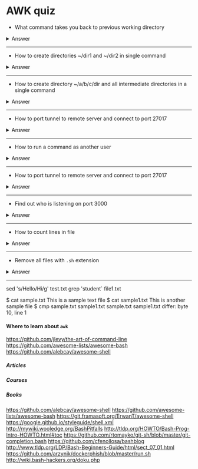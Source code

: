 # AWK quiz


- What command takes you back to previous working directory


<details>
  <summary>Answer</summary>

    cd -

</details>

<hr>

- How to create directories ~/dir1 and ~/dir2 in single command


<details>
  <summary>Answer</summary>

    mkdir ~/{folder1,folder2}

</details>

<hr>



- How to create directory ~/a/b/c/dir and all intermediate directories in a single command


<details>
  <summary>Answer</summary>

    mkdir -p ~/a/b/c/dir

</details>

<hr>



- How to port tunnel to remote server and connect to port 27017


<details>
  <summary>Answer</summary>

    ssh -L 27017:localhost:27017 username@yourmongodb.host

</details>

<hr>


- How to run a command as another user


<details>
  <summary>Answer</summary>



</details>

<hr>



- How to port tunnel to remote server and connect to port 27017


<details>
  <summary>Answer</summary>

    ssh -L 27017:localhost:27017 username@yourmongodb.host

</details>

<hr>


- Find out who is listening on port 3000


<details>
  <summary>Answer</summary>

    lsof -i :3000

</details>

<hr>



- How to count lines in file


<details>
  <summary>Answer</summary>

    # Count lines
    wc -l , characters (-m), words (-w) and bytes (-c).

</details>

<hr>


- Remove all files with `.sh` extension



<details>
  <summary>Answer</summary>

    find . -name "*.sh"| xargs rm -rf

  Alternative

    find . -name "*.sh" -exec rm -rf '{}' \

</details>

<hr>


sed 's/Hello/Hi/g' test.txt
grep 'student` file1.txt


$ cat sample.txt
This is a sample text file
$ cat sample1.txt
This is another sample file
$ cmp sample.txt sample1.txt
sample.txt sample1.txt differ: byte 10, line 1

#### Where to learn about `awk`

https://github.com/jlevy/the-art-of-command-line
https://github.com/awesome-lists/awesome-bash
https://github.com/alebcay/awesome-shell

##### Articles


##### Courses

##### Books



https://github.com/alebcay/awesome-shell
https://github.com/awesome-lists/awesome-bash
https://git.framasoft.org/ErwanT/awesome-shell
https://google.github.io/styleguide/shell.xml
http://mywiki.wooledge.org/BashPitfalls
http://tldp.org/HOWTO/Bash-Prog-Intro-HOWTO.html#toc
https://github.com/rtomayko/git-sh/blob/master/git-completion.bash
https://github.com/cfenollosa/bashblog
http://www.tldp.org/LDP/Bash-Beginners-Guide/html/sect_07_01.html
https://github.com/arzynik/dockerphish/blob/master/run.sh
http://wiki.bash-hackers.org/doku.php
